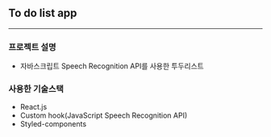 ## To do list app

---

### 프로젝트 설명

- 자바스크립트 Speech Recognition API를 사용한 투두리스트

### 사용한 기술스택

- React.js
- Custom hook(JavaScript Speech Recognition API)
- Styled-components
